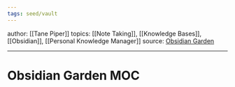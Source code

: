 ```yaml
---
tags: seed/vault 
---
```


author: [[Tane Piper]]
topics: [[Note Taking]], [[Knowledge Bases]], [[Obsidian]], [[Personal Knowledge Manager]]
source: [Obsidian Garden](https://obsidian.garden)

---

# Obsidian Garden MOC